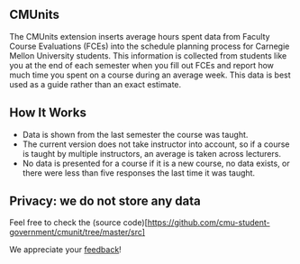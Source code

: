 CMUnits
----

The CMUnits extension inserts average hours spent data from Faculty Course Evaluations (FCEs)
into the schedule planning process for Carnegie Mellon University students.
This information is collected from students like you at the end of each semester when
you fill out FCEs and report how much time you spent on a course during an average week.
This data is best used as a guide rather than an exact estimate.

How It Works
----

- Data is shown from the last semester the course was taught.
- The current version does not take instructor into account, so if a course is taught by multiple instructors, an average is taken across lecturers.
- No data is presented for a course if it is a new course, no data exists, or there were less than five responses the last time it was taught.

Privacy: we do not store any data
----

Feel free to check the (source code)[https://github.com/cmu-student-government/cmunit/tree/master/src]

We appreciate your
    [feedback](https://docs.google.com/forms/d/e/1FAIpQLSfIXZzPUekxeUMeR0l27fnTCPI_d5FEBOXGpMR4h2riG_FpqQ/viewform)!


